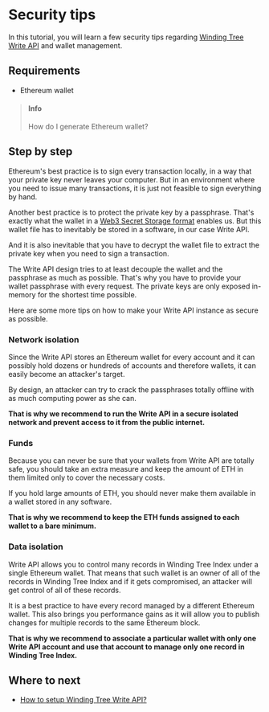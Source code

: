 # Security tips

In this tutorial, you will learn a few security tips
regarding [Winding Tree Write API](https://github.com/windingtree/wt-write-api)
and wallet management.

## Requirements

- Ethereum wallet
> #### Info
> How do I generate Ethereum wallet?

## Step by step

Ethereum's best practice is to sign every transaction locally,
in a way that your private key never leaves your computer.
But in an environment where you need to issue many transactions,
it is just not feasible to sign everything by hand.

Another best practice is to protect the private key by a passphrase.
That's exactly what the wallet in a
[Web3 Secret Storage format](https://github.com/ethereum/wiki/wiki/Web3-Secret-Storage-Definition)
enables us. But this wallet file has to inevitably be stored in
a software, in our case Write API.

And it is also inevitable that you have to decrypt the wallet
file to extract the private key when you need to sign a transaction.

The Write API design tries to at least decouple the wallet
and the passphrase as much as possible. That's why you
have to provide your wallet passphrase with every request. The
private keys are only exposed in-memory for the shortest time possible.

Here are some more tips on how to make your Write API instance
as secure as possible.

### Network isolation

Since the Write API stores an Ethereum wallet for every account
and it can possibly hold dozens or hundreds of accounts and
therefore wallets, it can easily become an attacker's target.

By design, an attacker can try to crack the passphrases totally
offline with as much computing power as she can.

**That is why we recommend to run the Write API in a secure
isolated network and prevent access to it from the public
internet.**

### Funds

Because you can never be sure that your wallets from Write
API are totally safe, you should take an extra measure and
keep the amount of ETH in them limited only to cover the
necessary costs.

If you hold large amounts of ETH, you should never make
them available in a wallet stored in any software.

**That is why we recommend to keep the ETH funds assigned
to each wallet to a bare minimum.**

### Data isolation

Write API allows you to control many records in Winding Tree
Index under a single Ethereum wallet. That means that
such wallet is an owner of all of the records in Winding Tree
Index and if it gets compromised, an attacker will get control
of all of these records.

It is a best practice to have every record managed by a different
Ethereum wallet. This also brings you performance gains as it 
will allow you to publish changes for multiple records to the 
same Ethereum block.

**That is why we recommend to associate a particular wallet
with only one Write API account and use that account to manage only
one record in Winding Tree Index.**

## Where to next

- [How to setup Winding Tree Write API?](how-to-setup-write-api.md)